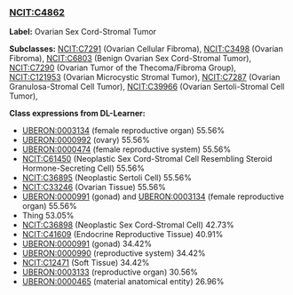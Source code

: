 
### [NCIT:C4862](http://purl.obolibrary.org/obo/NCIT_C4862)
**Label:** Ovarian Sex Cord-Stromal Tumor

**Subclasses:** [NCIT:C7291](http://purl.obolibrary.org/obo/NCIT_C7291) (Ovarian Cellular Fibroma), [NCIT:C3498](http://purl.obolibrary.org/obo/NCIT_C3498) (Ovarian Fibroma), [NCIT:C6803](http://purl.obolibrary.org/obo/NCIT_C6803) (Benign Ovarian Sex Cord-Stromal Tumor), [NCIT:C7290](http://purl.obolibrary.org/obo/NCIT_C7290) (Ovarian Tumor of the Thecoma/Fibroma Group), [NCIT:C121953](http://purl.obolibrary.org/obo/NCIT_C121953) (Ovarian Microcystic Stromal Tumor), [NCIT:C7287](http://purl.obolibrary.org/obo/NCIT_C7287) (Ovarian Granulosa-Stromal Cell Tumor), [NCIT:C39966](http://purl.obolibrary.org/obo/NCIT_C39966) (Ovarian Sertoli-Stromal Cell Tumor), 

**Class expressions from DL-Learner:**

- [UBERON:0003134](http://purl.obolibrary.org/obo/UBERON_0003134) (female reproductive organ) 55.56%
- [UBERON:0000992](http://purl.obolibrary.org/obo/UBERON_0000992) (ovary) 55.56%
- [UBERON:0000474](http://purl.obolibrary.org/obo/UBERON_0000474) (female reproductive system) 55.56%
- [NCIT:C61450](http://purl.obolibrary.org/obo/NCIT_C61450) (Neoplastic Sex Cord-Stromal Cell Resembling Steroid Hormone-Secreting Cell) 55.56%
- [NCIT:C36895](http://purl.obolibrary.org/obo/NCIT_C36895) (Neoplastic Sertoli Cell) 55.56%
- [NCIT:C33246](http://purl.obolibrary.org/obo/NCIT_C33246) (Ovarian Tissue) 55.56%
- [UBERON:0000991](http://purl.obolibrary.org/obo/UBERON_0000991) (gonad) and [UBERON:0003134](http://purl.obolibrary.org/obo/UBERON_0003134) (female reproductive organ) 55.56%
- Thing 53.05%
- [NCIT:C36898](http://purl.obolibrary.org/obo/NCIT_C36898) (Neoplastic Sex Cord-Stromal Cell) 42.73%
- [NCIT:C41609](http://purl.obolibrary.org/obo/NCIT_C41609) (Endocrine Reproductive Tissue) 40.91%
- [UBERON:0000991](http://purl.obolibrary.org/obo/UBERON_0000991) (gonad) 34.42%
- [UBERON:0000990](http://purl.obolibrary.org/obo/UBERON_0000990) (reproductive system) 34.42%
- [NCIT:C12471](http://purl.obolibrary.org/obo/NCIT_C12471) (Soft Tissue) 34.42%
- [UBERON:0003133](http://purl.obolibrary.org/obo/UBERON_0003133) (reproductive organ) 30.56%
- [UBERON:0000465](http://purl.obolibrary.org/obo/UBERON_0000465) (material anatomical entity) 26.96%


